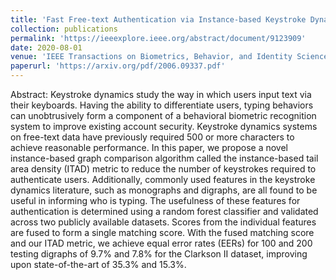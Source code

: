 ```yaml
---
title: 'Fast Free-text Authentication via Instance-based Keystroke Dynamics'
collection: publications
permalink: 'https://ieeexplore.ieee.org/abstract/document/9123909'
date: 2020-08-01
venue: 'IEEE Transactions on Biometrics, Behavior, and Identity Science'
paperurl: 'https://arxiv.org/pdf/2006.09337.pdf'
---
```

Abstract: Keystroke dynamics study the way in which users input text via their keyboards. Having the ability to differentiate users, typing behaviors can unobtrusively form a component of a behavioral biometric recognition system to improve existing account security. Keystroke dynamics systems on free-text data have previously required 500 or more characters to achieve reasonable performance. In this paper, we propose a novel instance-based graph comparison algorithm called the instance-based tail area density (ITAD) metric to reduce the number of keystrokes required to authenticate users. Additionally, commonly used features in the keystroke dynamics literature, such as monographs and digraphs, are all found to be useful in informing who is typing. The usefulness of these features for authentication is determined using a random forest classifier and validated across two publicly available datasets. Scores from the individual features are fused to form a single matching score. With the fused matching score and our ITAD metric, we achieve equal error rates (EERs) for 100 and 200 testing digraphs of 9.7% and 7.8% for the Clarkson II dataset, improving upon state-of-the-art of 35.3% and 15.3%.
